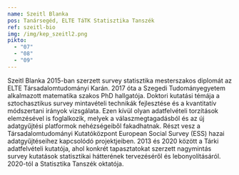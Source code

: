 ```yaml
---
name: Szeitl Blanka
pos: Tanársegéd, ELTE TáTK Statisztika Tanszék
ref: szeitl-bio
img: /img/kep_szeitl2.png
pikto:
  - "07"
  - "08"
  - "09"
---
```

Szeitl Blanka 2015-ban szerzett survey statisztika mesterszakos diplomát az ELTE Társadalomtudományi Karán. 2017 óta a Szegedi Tudományegyetem alkalmazott matematika szakos PhD hallgatója. Doktori kutatási témája a sztochasztikus survey mintavételi technikák fejlesztése és a kvantitatív módszertani irányok vizsgálata. Ezen kívül olyan adatfelvételi torzítások elemzésével is foglalkozik, melyek a válaszmegtagadásból és az új adatgyűjtési platformok nehézségeiből fakadhatnak. Részt vesz a Társadalomtudományi Kutatóközpont European Social Survey (ESS) hazai adatgyűjtéseihez kapcsolódó projektjeiben. 2013 és 2020 között a Tárki adatfelvételi kutatója, ahol konkrét tapasztatokat szerzett nagymintás survey kutatások statisztikai hátterének tervezéséről és lebonyolításáról. 2020-tól a Statisztika Tanszék oktatója.